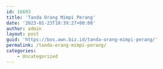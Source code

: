 ```yaml
---
id: 16693
title: 'Tanda Orang Mimpi Perang'
date: '2023-01-23T10:39:27+00:00'
author: admin
layout: post
guid: 'https://bos.awn.biz.id/tanda-orang-mimpi-perang/'
permalink: /tanda-orang-mimpi-perang/
categories:
    - Uncategorized
---
```


